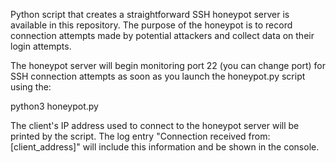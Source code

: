 Python script that creates a straightforward SSH honeypot server is available in this repository. The purpose of the honeypot is to record connection attempts made by potential attackers and collect data on their login attempts.

The honeypot server will begin monitoring port 22 (you can change port) for SSH connection attempts as soon as you launch the honeypot.py script using the: 

python3 honeypot.py 

The client's IP address used to connect to the honeypot server will be printed by the script. The log entry "Connection received from: [client_address]" will include this information and be shown in the console.
